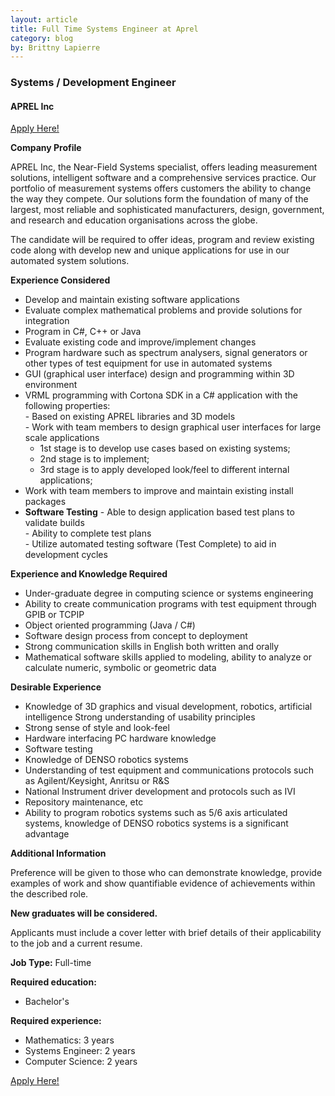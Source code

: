 ```yaml
---
layout: article
title: Full Time Systems Engineer at Aprel
category: blog
by: Brittny Lapierre
---
```


<h3>Systems / Development Engineer</h3> 
<h4>APREL Inc</h4>

<a href="https://ca.indeed.com/cmp/APREL-Inc./jobs/System-c83294ba9caa9ac4?q=aprel">Apply Here!</a>

<b>Company Profile</b>
<p>APREL Inc, the Near-Field Systems specialist, offers leading measurement solutions, intelligent software and a comprehensive services practice. Our portfolio of measurement systems offers customers the ability to change the way they compete. Our solutions form the foundation of many of the largest, most reliable and sophisticated manufacturers, design, government, and research and education organisations across the globe.</p>

<p>The candidate will be required to offer ideas, program and review existing code along with develop new and unique applications for use in our automated system solutions.</p>

<b>Experience Considered</b>
<ul>
  <li>Develop and maintain existing software applications
  <li>Evaluate complex mathematical problems and provide solutions for integration
  <li>Program in C#, C++ or Java
  <li>Evaluate existing code and improve/implement changes
  <li>Program hardware such as spectrum analysers, signal generators or other types of test equipment for use in automated systems
  <li>GUI (graphical user interface) design and programming within 3D environment
  <li>VRML programming with Cortona SDK in a C# application with the following properties:<br/>
      - Based on existing APREL libraries and 3D models<br/>
      - Work with team members to design graphical user interfaces for large scale applications<br/>
      <ul>
         <li>1st stage is to develop use cases based on existing systems;</li>
         <li>2nd stage is to implement;</li>
         <li>3rd stage is to apply developed look/feel to different internal applications;</li>
      </ul>
  </li>
  <li>Work with team members to improve and maintain existing install packages</li>
  <li>
      <b>Software Testing</b>
      - Able to design application based test plans to validate builds<br/>
      - Ability to complete test plans<br/>
      - Utilize automated testing software (Test Complete) to aid in development cycles<br/>
  </li>
</ul>

<b>Experience and Knowledge Required</b>
<ul>
  <li>Under-graduate degree in computing science or systems engineering</li>
  <li>Ability to create communication programs with test equipment through GPIB or TCPIP</li>
  <li>Object oriented programming (Java / C#)</li>
  <li>Software design process from concept to deployment</li>
  <li>Strong communication skills in English both written and orally</li>
  <li>Mathematical software skills applied to modeling, ability to analyze or calculate numeric, symbolic or geometric data</li>
</ul>


<b>Desirable Experience</b>
<ul>
  <li>Knowledge of 3D graphics and visual development, robotics, artificial intelligence Strong understanding of usability principles</li>
  <li>Strong sense of style and look-feel</li>
  <li>Hardware interfacing PC hardware knowledge</li>
  <li>Software testing</li>
  <li>Knowledge of DENSO robotics systems</li>
  <li>Understanding of test equipment and communications protocols such as Agilent/Keysight, Anritsu or R&S</li>
  <li>National Instrument driver development and protocols such as IVI</li>
  <li>Repository maintenance, etc</li>
  <li>Ability to program robotics systems such as 5/6 axis articulated systems, knowledge of DENSO robotics systems is a significant advantage</li>
</ul>

<b>Additional Information</b>
<p>Preference will be given to those who can demonstrate knowledge, provide examples of work and show quantifiable evidence of achievements within the described role.</p>
<p><b>New graduates will be considered.</b></p>
<p>Applicants must include a cover letter with brief details of their applicability to the job and a current resume.</p>

<p><b>Job Type:</b> Full-time</p>

<b>Required education:</b>
<ul>
  <li>Bachelor's</li>
</ul>


<b>Required experience:</b>
<ul>
  <li>Mathematics: 3 years</li>
  <li>Systems Engineer: 2 years</li>
  <li>Computer Science: 2 years</li>
</ul>

<a href="https://ca.indeed.com/cmp/APREL-Inc./jobs/System-c83294ba9caa9ac4?q=aprel">Apply Here!</a>
